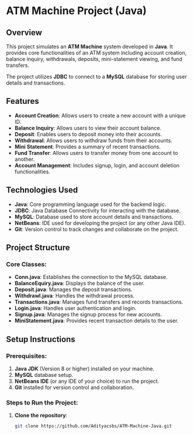 # ATM Machine Project (Java)

## Overview
This project simulates an **ATM Machine** system developed in **Java**. It provides core functionalities of an ATM system including account creation, balance inquiry, withdrawals, deposits, mini-statement viewing, and fund transfers.

The project utilizes **JDBC** to connect to a **MySQL** database for storing user details and transactions.

## Features
- **Account Creation**: Allows users to create a new account with a unique ID.
- **Balance Inquiry**: Allows users to view their account balance.
- **Deposit**: Enables users to deposit money into their accounts.
- **Withdrawal**: Allows users to withdraw funds from their accounts.
- **Mini Statement**: Provides a summary of recent transactions.
- **Fund Transfer**: Allows users to transfer money from one account to another.
- **Account Management**: Includes signup, login, and account deletion functionalities.

## Technologies Used
- **Java**: Core programming language used for the backend logic.
- **JDBC**: Java Database Connectivity for interacting with the database.
- **MySQL**: Database used to store account details and transactions.
- **NetBeans**: IDE used for developing the project (or any other Java IDE).
- **Git**: Version control to track changes and collaborate on the project.

## Project Structure
### Core Classes:
- **Conn.java**: Establishes the connection to the MySQL database.
- **BalanceEquiry.java**: Displays the balance of the user.
- **Deposit.java**: Manages the deposit transactions.
- **Withdrawl.java**: Handles the withdrawal process.
- **Transactions.java**: Manages fund transfers and records transactions.
- **Login.java**: Handles user authentication and login.
- **Signup.java**: Manages the signup process for new accounts.
- **MiniStatement.java**: Provides recent transaction details to the user.

## Setup Instructions

### Prerequisites:
1. **Java JDK** (Version 8 or higher) installed on your machine.
2. **MySQL** database setup.
3. **NetBeans IDE** (or any IDE of your choice) to run the project.
4. **Git** installed for version control and collaboration.

### Steps to Run the Project:
1. **Clone the repository**:
   ```bash
   git clone https://github.com/Adityacsbs/ATM-Machine-Java.git
